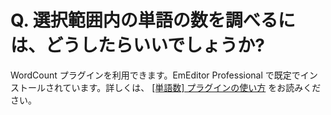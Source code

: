 # Q. 選択範囲内の単語の数を調べるには、どうしたらいいでしょうか?

WordCount プラグインを利用できます。EmEditor Professional で既定でインストールされています。詳しくは、 [\[単語数\] プラグインの使い方](../../howto/plugin/plugin_wordcount) をお読みください。
